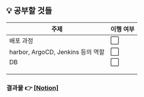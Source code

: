 ## 💡 공부할 것들

| 주제                              | 이행 여부            |
| --------------------------------- | -------------------- |
| 배포 과정                         | :white_large_square: |
| harbor, ArgoCD, Jenkins 등의 역할 | :white_large_square: |
| DB                                | :white_large_square: |
|                                   |                      |
|                                   |                      |
|                                   |                      |



### 결과물 👉 [[Notion]](https://www.notion.so/fbaf6a02f81344dfbc2329cf60f189e0?v=7b4be346d27040d5acc9d9ad77eb8720&pvs=4)

